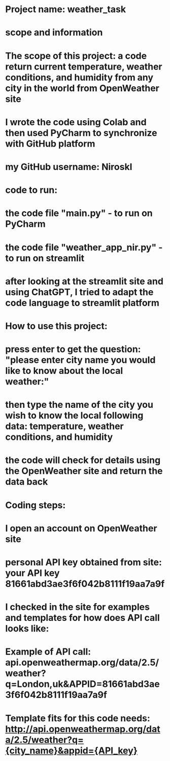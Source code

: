 # Project name: weather_task

# scope and information
#   The scope of this project: a code return current temperature, weather conditions, and humidity from any city in the world from OpenWeather site
#   I wrote the code using Colab and then used PyCharm to synchronize with GitHub platform
#   my GitHub username: Niroskl

# code to run:
#   the code file "main.py" - to run on PyCharm
#   the code file "weather_app_nir.py" - to run on streamlit
#       after looking at the streamlit site and using ChatGPT, I tried to adapt the code language to streamlit platform

# How to use this project:
#   press enter to get the question: "please enter city name you would like to know about the local weather:"
#   then type the name of the city you wish to know the local following data: temperature, weather conditions, and humidity
#   the code will check for details using the OpenWeather site and return the data back


# Coding steps:
#   I open an account on OpenWeather site
#   personal API key obtained from site: your API key 81661abd3ae3f6f042b8111f19aa7a9f
#   I checked in the site for examples and templates for how does API call looks like:
#       Example of API call: api.openweathermap.org/data/2.5/weather?q=London,uk&APPID=81661abd3ae3f6f042b8111f19aa7a9f
#       Template fits for this code needs: http://api.openweathermap.org/data/2.5/weather?q={city_name}&appid={API_key}




